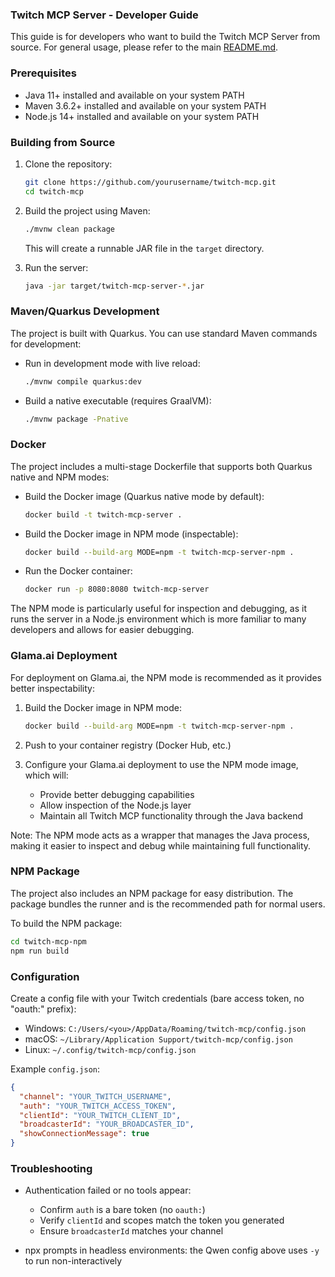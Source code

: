### Twitch MCP Server - Developer Guide

This guide is for developers who want to build the Twitch MCP Server from source. For general usage, please refer to the main [README.md](README.md).

### Prerequisites
- Java 11+ installed and available on your system PATH
- Maven 3.6.2+ installed and available on your system PATH
- Node.js 14+ installed and available on your system PATH

### Building from Source

1. Clone the repository:
   ```bash
   git clone https://github.com/yourusername/twitch-mcp.git
   cd twitch-mcp
   ```

2. Build the project using Maven:
   ```bash
   ./mvnw clean package
   ```
   This will create a runnable JAR file in the `target` directory.

3. Run the server:
   ```bash
   java -jar target/twitch-mcp-server-*.jar
   ```

### Maven/Quarkus Development

The project is built with Quarkus. You can use standard Maven commands for development:

- Run in development mode with live reload:
  ```bash
  ./mvnw compile quarkus:dev
  ```

- Build a native executable (requires GraalVM):
  ```bash
  ./mvnw package -Pnative
  ```

### Docker

The project includes a multi-stage Dockerfile that supports both Quarkus native and NPM modes:

- Build the Docker image (Quarkus native mode by default):
  ```bash
  docker build -t twitch-mcp-server .
  ```

- Build the Docker image in NPM mode (inspectable):
  ```bash
  docker build --build-arg MODE=npm -t twitch-mcp-server-npm .
  ```

- Run the Docker container:
  ```bash
  docker run -p 8080:8080 twitch-mcp-server
  ```

The NPM mode is particularly useful for inspection and debugging, as it runs the server in a Node.js environment which is more familiar to many developers and allows for easier debugging.

### Glama.ai Deployment

For deployment on Glama.ai, the NPM mode is recommended as it provides better inspectability:

1. Build the Docker image in NPM mode:
   ```bash
   docker build --build-arg MODE=npm -t twitch-mcp-server-npm .
   ```

2. Push to your container registry (Docker Hub, etc.)

3. Configure your Glama.ai deployment to use the NPM mode image, which will:
   - Provide better debugging capabilities
   - Allow inspection of the Node.js layer
   - Maintain all Twitch MCP functionality through the Java backend

Note: The NPM mode acts as a wrapper that manages the Java process, making it easier to inspect and debug while maintaining full functionality.

### NPM Package

The project also includes an NPM package for easy distribution. The package bundles the runner and is the recommended path for normal users.

To build the NPM package:
```bash
cd twitch-mcp-npm
npm run build
```

### Configuration

Create a config file with your Twitch credentials (bare access token, no "oauth:" prefix):

- Windows: `C:/Users/<you>/AppData/Roaming/twitch-mcp/config.json`
- macOS: `~/Library/Application Support/twitch-mcp/config.json`
- Linux: `~/.config/twitch-mcp/config.json`

Example `config.json`:
```json
{
  "channel": "YOUR_TWITCH_USERNAME",
  "auth": "YOUR_TWITCH_ACCESS_TOKEN",  
  "clientId": "YOUR_TWITCH_CLIENT_ID",
  "broadcasterId": "YOUR_BROADCASTER_ID",
  "showConnectionMessage": true
}
```

### Troubleshooting

- Authentication failed or no tools appear:
  - Confirm `auth` is a bare token (no `oauth:`)
  - Verify `clientId` and scopes match the token you generated
  - Ensure `broadcasterId` matches your channel

- npx prompts in headless environments: the Qwen config above uses `-y` to run non-interactively